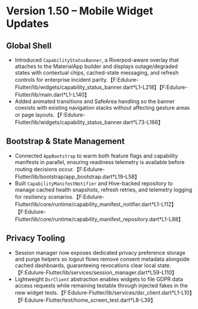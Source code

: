 # Version 1.50 – Mobile Widget Updates

## Global Shell
- Introduced `CapabilityStatusBanner`, a Riverpod-aware overlay that attaches to the MaterialApp builder and displays outage/degraded states with contextual chips, cached-state messaging, and refresh controls for enterprise incident parity.【F:Edulure-Flutter/lib/widgets/capability_status_banner.dart†L1-L218】【F:Edulure-Flutter/lib/main.dart†L1-L140】
- Added animated transitions and SafeArea handling so the banner coexists with existing navigation stacks without affecting gesture areas or page layouts.【F:Edulure-Flutter/lib/widgets/capability_status_banner.dart†L73-L166】

## Bootstrap & State Management
- Connected `AppBootstrap` to warm both feature flags and capability manifests in parallel, ensuring readiness telemetry is available before routing decisions occur.【F:Edulure-Flutter/lib/bootstrap/app_bootstrap.dart†L19-L58】
- Built `CapabilityManifestNotifier` and Hive-backed repository to manage cached health snapshots, refresh retries, and telemetry logging for resiliency scenarios.【F:Edulure-Flutter/lib/core/runtime/capability_manifest_notifier.dart†L1-L112】【F:Edulure-Flutter/lib/core/runtime/capability_manifest_repository.dart†L1-L88】

## Privacy Tooling
- Session manager now exposes dedicated privacy preference storage and purge helpers so logout flows remove consent metadata alongside cached dashboards, guaranteeing revocations clear local state.【F:Edulure-Flutter/lib/services/session_manager.dart†L59-L110】
- Lightweight `DsrClient` abstraction enables widgets to file GDPR data access requests while remaining testable through injected fakes in the new widget tests.【F:Edulure-Flutter/lib/services/dsr_client.dart†L1-L10】【F:Edulure-Flutter/test/home_screen_test.dart†L8-L39】
